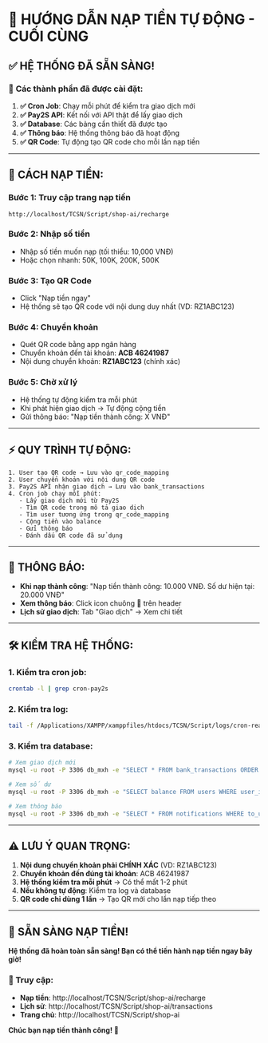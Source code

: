 # 🎯 HƯỚNG DẪN NẠP TIỀN TỰ ĐỘNG - CUỐI CÙNG

## ✅ HỆ THỐNG ĐÃ SẴN SÀNG!

### 🔧 **Các thành phần đã được cài đặt:**

1. **✅ Cron Job**: Chạy mỗi phút để kiểm tra giao dịch mới
2. **✅ Pay2S API**: Kết nối với API thật để lấy giao dịch
3. **✅ Database**: Các bảng cần thiết đã được tạo
4. **✅ Thông báo**: Hệ thống thông báo đã hoạt động
5. **✅ QR Code**: Tự động tạo QR code cho mỗi lần nạp tiền

---

## 🚀 **CÁCH NẠP TIỀN:**

### **Bước 1: Truy cập trang nạp tiền**
```
http://localhost/TCSN/Script/shop-ai/recharge
```

### **Bước 2: Nhập số tiền**
- Nhập số tiền muốn nạp (tối thiểu: 10,000 VNĐ)
- Hoặc chọn nhanh: 50K, 100K, 200K, 500K

### **Bước 3: Tạo QR Code**
- Click "Nạp tiền ngay"
- Hệ thống sẽ tạo QR code với nội dung duy nhất (VD: RZ1ABC123)

### **Bước 4: Chuyển khoản**
- Quét QR code bằng app ngân hàng
- Chuyển khoản đến tài khoản: **ACB 46241987**
- Nội dung chuyển khoản: **RZ1ABC123** (chính xác)

### **Bước 5: Chờ xử lý**
- Hệ thống tự động kiểm tra mỗi phút
- Khi phát hiện giao dịch → Tự động cộng tiền
- Gửi thông báo: "Nạp tiền thành công: X VNĐ"

---

## ⚡ **QUY TRÌNH TỰ ĐỘNG:**

```
1. User tạo QR code → Lưu vào qr_code_mapping
2. User chuyển khoản với nội dung QR code
3. Pay2S API nhận giao dịch → Lưu vào bank_transactions
4. Cron job chạy mỗi phút:
   - Lấy giao dịch mới từ Pay2S
   - Tìm QR code trong mô tả giao dịch
   - Tìm user tương ứng trong qr_code_mapping
   - Cộng tiền vào balance
   - Gửi thông báo
   - Đánh dấu QR code đã sử dụng
```

---

## 🔔 **THÔNG BÁO:**

- **Khi nạp thành công**: "Nạp tiền thành công: 10.000 VNĐ. Số dư hiện tại: 20.000 VNĐ"
- **Xem thông báo**: Click icon chuông 🔔 trên header
- **Lịch sử giao dịch**: Tab "Giao dịch" → Xem chi tiết

---

## 🛠️ **KIỂM TRA HỆ THỐNG:**

### **1. Kiểm tra cron job:**
```bash
crontab -l | grep cron-pay2s
```

### **2. Kiểm tra log:**
```bash
tail -f /Applications/XAMPP/xamppfiles/htdocs/TCSN/Script/logs/cron-real.log
```

### **3. Kiểm tra database:**
```bash
# Xem giao dịch mới
mysql -u root -P 3306 db_mxh -e "SELECT * FROM bank_transactions ORDER BY created_at DESC LIMIT 5;"

# Xem số dư
mysql -u root -P 3306 db_mxh -e "SELECT balance FROM users WHERE user_id = 1;"

# Xem thông báo
mysql -u root -P 3306 db_mxh -e "SELECT * FROM notifications WHERE to_user_id = 1 ORDER BY time DESC LIMIT 3;"
```

---

## ⚠️ **LƯU Ý QUAN TRỌNG:**

1. **Nội dung chuyển khoản phải CHÍNH XÁC** (VD: RZ1ABC123)
2. **Chuyển khoản đến đúng tài khoản**: ACB 46241987
3. **Hệ thống kiểm tra mỗi phút** → Có thể mất 1-2 phút
4. **Nếu không tự động**: Kiểm tra log và database
5. **QR code chỉ dùng 1 lần** → Tạo QR mới cho lần nạp tiếp theo

---

## 🎉 **SẴN SÀNG NẠP TIỀN!**

**Hệ thống đã hoàn toàn sẵn sàng! Bạn có thể tiến hành nạp tiền ngay bây giờ!**

### **📱 Truy cập:**
- **Nạp tiền**: http://localhost/TCSN/Script/shop-ai/recharge
- **Lịch sử**: http://localhost/TCSN/Script/shop-ai/transactions
- **Trang chủ**: http://localhost/TCSN/Script/shop-ai

**Chúc bạn nạp tiền thành công! 🚀**

